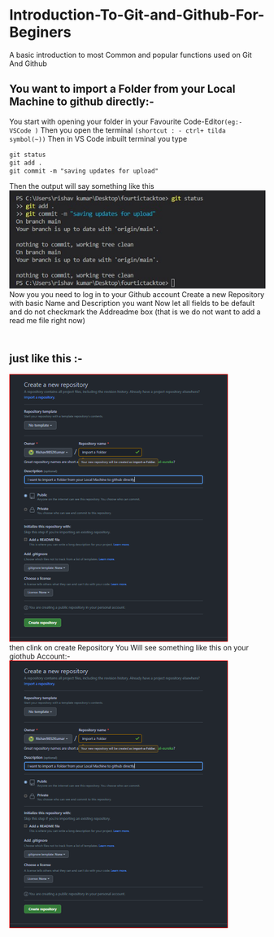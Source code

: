 # Introduction-To-Git-and-Github-For-Beginers
A basic introduction to most Common and popular functions used on Git And Github
## You want to import a Folder from your Local Machine to github directly:- 
You start with opening your folder in your Favourite Code-Editor`(eg:- VSCode )`
Then you open the terminal `(shortcut : - ctrl+ tilda symbol(~))`
Then in VS Code inbuilt terminal you type
```
git status
git add .
git commit -m "saving updates for upload"
```
Then the output will say something like this </br>
<img src="https://github.com/Rishav9852Kumar/Introduction-To-Git-and-Github-For-Beginers/blob/main/Resources/github-image-1.jpg"></br>
Now you you need to log in to your Github account 
Create a new Repository with basic Name and Description you want
Now let all fields to be default and do not checkmark the Addreadme box (that is we do not want to add a read me file right now)
## </br><b>just like this :-</b></br>
<img src="https://github.com/Rishav9852Kumar/Introduction-To-Git-and-Github-For-Beginers/blob/main/Resources/github%202.PNG"></br>
then clink on create Repository
You Will see something like this on your giothub Account:-
<img src="https://github.com/Rishav9852Kumar/Introduction-To-Git-and-Github-For-Beginers/blob/main/Resources/github%202.PNG">




